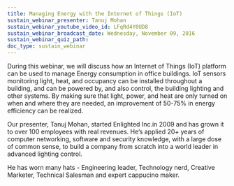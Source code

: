 ```yaml
---
title: Managing Energy with the Internet of Things (IoT)
sustain_webinar_presenter: Tanuj Mohan
sustain_webinar_youtube_video_id: LFqRd4Y0UD8
sustain_webinar_broadcast_date: Wednesday, November 09, 2016
sustain_webinar_quiz_path:
doc_type: sustain_webinar
---
```


During this webinar, we will discuss how an Internet of Things (IoT) platform can be used to manage Energy consumption in office buildings. IoT sensors monitoring light, heat, and occupancy can be installed throughout a building, and can be powered by, and also control, the building lighting and other systems. By making sure that light, power, and heat are only turned on when and where they are needed, an improvement of 50-75% in energy efficiency can be realized.

Our presenter, Tanuj Mohan, started Enlighted Inc.in 2009 and has grown it to over 100 employees with real revenues. He’s applied 20+ years of computer networking, software and security knowledge, with a large dose of common sense, to build a company from scratch into a world leader in advanced lighting control.

He has worn many hats - Engineering leader, Technology nerd, Creative Marketer, Technical Salesman and expert cappucino maker.
